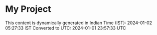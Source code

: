 # My Project

This content is dynamically generated in Indian Time (IST): 2024-01-02 05:27:33 IST
Converted to UTC: 2024-01-01 23:57:33 UTC
